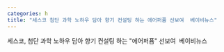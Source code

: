 ```yaml
---
categories: h
title: "세스코 첨단 과학 노하우 담아 향기 컨설팅 하는 에어퍼퓸 선보여  베이비뉴스"
---
```

세스코, 첨단 과학 노하우 담아 향기 컨설팅 하는 "에어퍼퓸" 선보여&nbsp;&nbsp;베이비뉴스